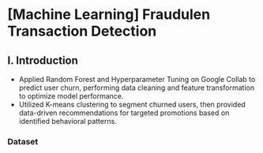 # [Machine Learning] Fraudulen Transaction Detection
## I. Introduction
- Applied Random Forest and Hyperparameter Tuning on Google Collab to predict user churn, performing data cleaning and feature transformation to optimize model performance.
- Utilized K-means clustering to segment churned users, then provided data-driven recommendations for targeted promotions based on identified behavioral patterns.
### Dataset


## 
##
##
